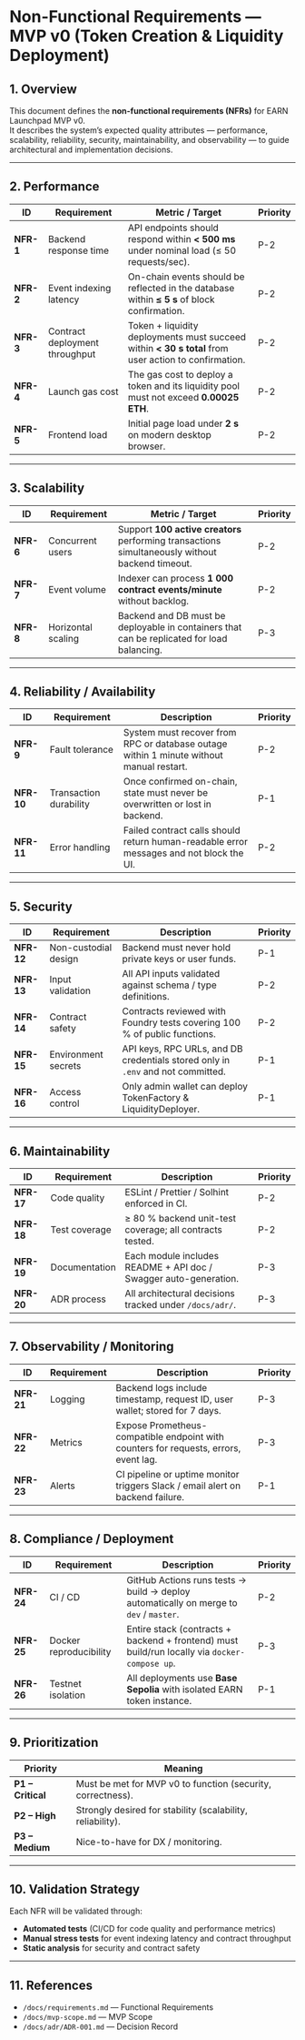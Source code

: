 # Non-Functional Requirements — MVP v0 (Token Creation & Liquidity Deployment)

## 1. Overview
This document defines the **non-functional requirements (NFRs)** for EARN Launchpad MVP v0.  
It describes the system’s expected quality attributes — performance, scalability, reliability, security, maintainability, and observability — to guide architectural and implementation decisions.

---

## 2. Performance

| ID | Requirement | Metric / Target | Priority |
|----|--------------|----------------|----------|
| **NFR-1** | Backend response time | API endpoints should respond within **< 500 ms** under nominal load (≤ 50 requests/sec). | P-2 |
| **NFR-2** | Event indexing latency | On-chain events should be reflected in the database within **≤ 5 s** of block confirmation. | P-2 |
| **NFR-3** | Contract deployment throughput | Token + liquidity deployments must succeed within **< 30 s total** from user action to confirmation. | P-2 |
| **NFR-4** | Launch gas cost | The gas cost to deploy a token and its liquidity pool must not exceed **0.00025 ETH**. | P-2 |
| **NFR-5** | Frontend load | Initial page load under **2 s** on modern desktop browser. | P-2 |


---

## 3. Scalability

| ID | Requirement | Metric / Target | Priority |
|----|--------------|----------------|----------|
| **NFR-6** | Concurrent users | Support **100 active creators** performing transactions simultaneously without backend timeout. | P-2 |
| **NFR-7** | Event volume | Indexer can process **1 000 contract events/minute** without backlog. | P-2 |
| **NFR-8** | Horizontal scaling | Backend and DB must be deployable in containers that can be replicated for load balancing. | P-3 |

---

## 4. Reliability / Availability

| ID | Requirement | Description | Priority |
|----|--------------|-------------|----------|
| **NFR-9** | Fault tolerance | System must recover from RPC or database outage within 1 minute without manual restart. | P-2 |
| **NFR-10** | Transaction durability | Once confirmed on-chain, state must never be overwritten or lost in backend. | P-1 |
| **NFR-11** | Error handling | Failed contract calls should return human-readable error messages and not block the UI. | P-2 |

---

## 5. Security

| ID | Requirement | Description | Priority |
|----|--------------|-------------|----------|
| **NFR-12** | Non-custodial design | Backend must never hold private keys or user funds. | P-1 |
| **NFR-13** | Input validation | All API inputs validated against schema / type definitions. | P-2 |
| **NFR-14** | Contract safety | Contracts reviewed with Foundry tests covering 100 % of public functions. | P-2 |
| **NFR-15** | Environment secrets | API keys, RPC URLs, and DB credentials stored only in `.env` and not committed. | P-1 |
| **NFR-16** | Access control | Only admin wallet can deploy TokenFactory & LiquidityDeployer. | P-1 |

---

## 6. Maintainability

| ID | Requirement | Description | Priority |
|----|--------------|-------------|----------|
| **NFR-17** | Code quality | ESLint / Prettier / Solhint enforced in CI. | P-2 |
| **NFR-18** | Test coverage | ≥ 80 % backend unit-test coverage; all contracts tested. | P-2 |
| **NFR-19** | Documentation | Each module includes README + API doc / Swagger auto-generation. | P-3 |
| **NFR-20** | ADR process | All architectural decisions tracked under `/docs/adr/`. | P-3 |

---

## 7. Observability / Monitoring

| ID | Requirement | Description | Priority |
|----|--------------|-------------|----------|
| **NFR-21** | Logging | Backend logs include timestamp, request ID, user wallet; stored for 7 days. | P-3 |
| **NFR-22** | Metrics | Expose Prometheus-compatible endpoint with counters for requests, errors, event lag. | P-3 |
| **NFR-23** | Alerts | CI pipeline or uptime monitor triggers Slack / email alert on backend failure. | P-1 |

---

## 8. Compliance / Deployment

| ID | Requirement | Description | Priority |
|----|--------------|-------------|----------|
| **NFR-24** | CI / CD | GitHub Actions runs tests → build → deploy automatically on merge to `dev` / `master`. | P-2 |
| **NFR-25** | Docker reproducibility | Entire stack (contracts + backend + frontend) must build/run locally via `docker-compose up`. | P-3 |
| **NFR-26** | Testnet isolation | All deployments use **Base Sepolia** with isolated EARN token instance. | P-1 |

---

## 9. Prioritization

| Priority | Meaning |
|-----------|---------|
| **P1 – Critical** | Must be met for MVP v0 to function (security, correctness). |
| **P2 – High** | Strongly desired for stability (scalability, reliability). |
| **P3 – Medium** | Nice-to-have for DX / monitoring. |

---

## 10. Validation Strategy
Each NFR will be validated through:
- **Automated tests** (CI/CD for code quality and performance metrics)
- **Manual stress tests** for event indexing latency and contract throughput
- **Static analysis** for security and contract safety

---
## 11. References
- `/docs/requirements.md` — Functional Requirements  
- `/docs/mvp-scope.md` — MVP Scope  
- `/docs/adr/ADR-001.md` — Decision Record  
